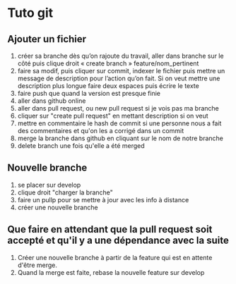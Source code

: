 
# Tuto git

## Ajouter un fichier
1. créer sa branche dès qu’on rajoute du travail, aller dans branche sur le côté puis clique droit « create branch » feature/nom_pertinent
2. faire sa modif, puis cliquer sur commit, indexer le fichier puis mettre un message de description pour l’action qu’on fait. Si on veut mettre une description plus longue faire deux espaces puis écrire le texte
3. faire push que quand la version est presque finie
4. aller dans github online
5. aller dans pull request, ou new pull request si je vois pas ma branche
6. cliquer sur "create pull request" en mettant description si on veut
7. mettre en commentaire le hash de commit si une personne nous a fait des commentaires et qu'on les a corrigé dans un commit
8. merge la branche dans github en cliquant sur le nom de notre branche
9. delete branch une fois qu'elle a été merged


## Nouvelle branche
1. se placer sur develop
2. clique droit "charger la branche"
3. faire un pullp pour se mettre à jour avec les info à distance
4. créer une nouvelle branche

## Que faire en attendant que la pull request soit accepté et qu'il y a une dépendance avec la suite
1. Créer une nouvelle branche à partir de la feature qui est en attente d'être merge.
2. Quand la merge est faite, rebase la nouvelle feature sur develop
